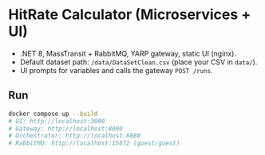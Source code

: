 # HitRate Calculator (Microservices + UI)

- .NET 8, MassTransit + RabbitMQ, YARP gateway, static UI (nginx).
- Default dataset path: `/data/DataSetClean.csv` (place your CSV in `data/`).
- UI prompts for variables and calls the gateway `POST /runs`.

## Run
```bash
docker compose up --build
# UI: http://localhost:3000
# Gateway: http://localhost:8000
# Orchestrator: http://localhost:8080
# RabbitMQ: http://localhost:15672 (guest/guest)
```
